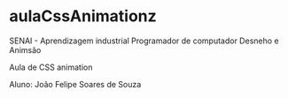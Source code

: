 aulaCssAnimationz
=================

SENAI - Aprendizagem industrial Programador de computador
Desneho e Animsão 

Aula de CSS animation

Aluno: João Felipe Soares de Souza
       

 